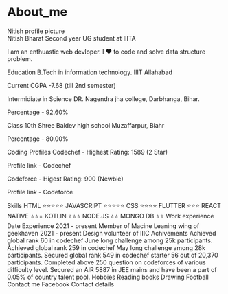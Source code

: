 # About_me

Nitish profile picture	
Nitish Bharat
Second year UG student at IIITA

I am an enthuastic web devloper. I ❤️ to code and solve data structure problem.

Education
B.Tech in information technology.
IIIT Allahabad

Current CGPA -7.68 (till 2nd semester)

Intermidiate in Science
DR. Nagendra jha college, Darbhanga, Bihar.

Percentage - 92.60%

Class 10th
Shree Baldev high school Muzaffarpur, Biahr

Percentage - 80.00%

Coding Profiles
Codechef - Highest Rating: 1589 (2 Star)

Profile link - Codechef

Codeforce - Higest Rating: 900 (Newbie)

Profile link - Codeforce

Skills
HTML	⭐⭐⭐⭐⭐	JAVASCRIPT	⭐⭐⭐⭐⭐
CSS	⭐⭐⭐⭐	FLUTTER	⭐⭐⭐
REACT NATIVE	⭐⭐⭐	KOTLIN	⭐⭐⭐
NODE.JS	⭐⭐	MONGO DB	⭐⭐
Work experience
Date	Experience
2021 - present	Member of Macine Leaning wing of geekhaven
2021 - present	Design volunteer of IIIC
Achivements
Achieved global rank 60 in codechef June long challenge among 25k participants.
Achieved global rank 259 in codechef May long challenge among 28k participants.
Secured global rank 549 in codechef starter 56 out of 20,370 participants.
Completed above 250 question on codeforces of various difficulty level.
Secured an AIR 5887 in JEE mains and have been a part of 0.05% of country talent pool.
Hobbies
Reading books
Drawing
Football
Contact me
Facebook	Contact details
